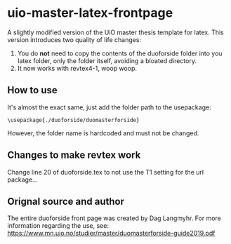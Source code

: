 # uio-master-latex-frontpage

A slightly modified version of the UiO master thesis template for latex.
This version introduces two quality of life changes:
1. You do **not** need to copy the contents of the duoforside folder into you latex folder, only the folder itself, avoiding a bloated directory.
2. It now works with revtex4-1, woop woop.

## How to use
It's almost the exact same, just add the folder path to the usepackage:
```
\usepackage{./duoforside/duomasterforside}
```
However, the folder name is hardcoded and must not be changed.

## Changes to make revtex work
Change line 20 of duoforside.tex to not use the T1 setting for the url package...

## Orignal source and author
The entire duoforside front page was created by Dag Langmyhr. For more information regarding the use, see:  
https://www.mn.uio.no/studier/master/duomasterforside-guide2019.pdf

